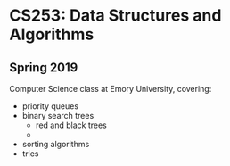 # CS253: Data Structures and Algorithms
## Spring 2019
Computer Science class at Emory University, covering:
- priority queues
- binary search trees
  - red and black trees
  - 
- sorting algorithms
- tries
